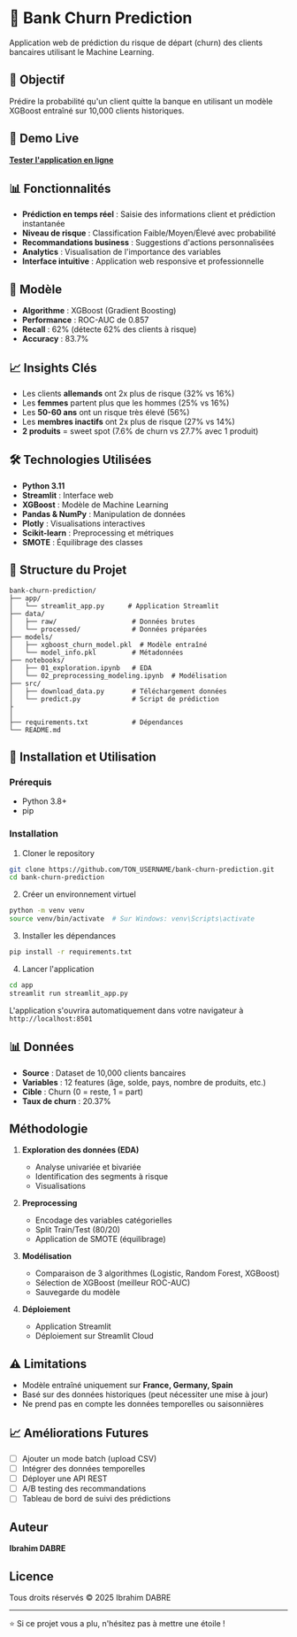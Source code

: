 # 🏦 Bank Churn Prediction

Application web de prédiction du risque de départ (churn) des clients bancaires utilisant le Machine Learning.


## 🎯 Objectif

Prédire la probabilité qu'un client quitte la banque en utilisant un modèle XGBoost entraîné sur 10,000 clients historiques.

## 🚀 Demo Live

**[Tester l'application en ligne](https://bank-churn-prediction-ibrahym00.streamlit.app/)**

## 📊 Fonctionnalités

- **Prédiction en temps réel** : Saisie des informations client et prédiction instantanée
- **Niveau de risque** : Classification Faible/Moyen/Élevé avec probabilité
- **Recommandations business** : Suggestions d'actions personnalisées
- **Analytics** : Visualisation de l'importance des variables
- **Interface intuitive** : Application web responsive et professionnelle

## 🧠 Modèle

- **Algorithme** : XGBoost (Gradient Boosting)
- **Performance** : ROC-AUC de 0.857
- **Recall** : 62% (détecte 62% des clients à risque)
- **Accuracy** : 83.7%

## 📈 Insights Clés

- Les clients **allemands** ont 2x plus de risque (32% vs 16%)
- Les **femmes** partent plus que les hommes (25% vs 16%)
- Les **50-60 ans** ont un risque très élevé (56%)
- Les **membres inactifs** ont 2x plus de risque (27% vs 14%)
- **2 produits** = sweet spot (7.6% de churn vs 27.7% avec 1 produit)

## 🛠️ Technologies Utilisées

- **Python 3.11**
- **Streamlit** : Interface web
- **XGBoost** : Modèle de Machine Learning
- **Pandas & NumPy** : Manipulation de données
- **Plotly** : Visualisations interactives
- **Scikit-learn** : Preprocessing et métriques
- **SMOTE** : Équilibrage des classes

## 📂 Structure du Projet
```
bank-churn-prediction/
├── app/
│   └── streamlit_app.py      # Application Streamlit
├── data/
│   ├── raw/                   # Données brutes
│   └── processed/             # Données préparées
├── models/
│   ├── xgboost_churn_model.pkl  # Modèle entraîné
│   └── model_info.pkl         # Métadonnées
├── notebooks/
│   ├── 01_exploration.ipynb   # EDA
│   └── 02_preprocessing_modeling.ipynb  # Modélisation
├── src/
│   ├── download_data.py       # Téléchargement données
│   └── predict.py             # Script de prédiction
├
│   
├── requirements.txt           # Dépendances
└── README.md
```

## 🚀 Installation et Utilisation

### Prérequis

- Python 3.8+
- pip

### Installation

1. Cloner le repository
```bash
git clone https://github.com/TON_USERNAME/bank-churn-prediction.git
cd bank-churn-prediction
```

2. Créer un environnement virtuel
```bash
python -m venv venv
source venv/bin/activate  # Sur Windows: venv\Scripts\activate
```

3. Installer les dépendances
```bash
pip install -r requirements.txt
```

4. Lancer l'application
```bash
cd app
streamlit run streamlit_app.py
```

L'application s'ouvrira automatiquement dans votre navigateur à `http://localhost:8501`

## 📊 Données

- **Source** : Dataset de 10,000 clients bancaires
- **Variables** : 12 features (âge, solde, pays, nombre de produits, etc.)
- **Cible** : Churn (0 = reste, 1 = part)
- **Taux de churn** : 20.37%

##  Méthodologie

1. **Exploration des données (EDA)**
   - Analyse univariée et bivariée
   - Identification des segments à risque
   - Visualisations

2. **Preprocessing**
   - Encodage des variables catégorielles
   - Split Train/Test (80/20)
   - Application de SMOTE (équilibrage)

3. **Modélisation**
   - Comparaison de 3 algorithmes (Logistic, Random Forest, XGBoost)
   - Sélection de XGBoost (meilleur ROC-AUC)
   - Sauvegarde du modèle

4. **Déploiement**
   - Application Streamlit
   - Déploiement sur Streamlit Cloud

## ⚠️ Limitations

- Modèle entraîné uniquement sur **France, Germany, Spain**
- Basé sur des données historiques (peut nécessiter une mise à jour)
- Ne prend pas en compte les données temporelles ou saisonnières

## 📈 Améliorations Futures

- [ ] Ajouter un mode batch (upload CSV)
- [ ] Intégrer des données temporelles
- [ ] Déployer une API REST
- [ ] A/B testing des recommandations
- [ ] Tableau de bord de suivi des prédictions

##  Auteur

**Ibrahim DABRE**


##  Licence

Tous droits réservés © 2025 Ibrahim DABRE

---

⭐ Si ce projet vous a plu, n'hésitez pas à mettre une étoile !
